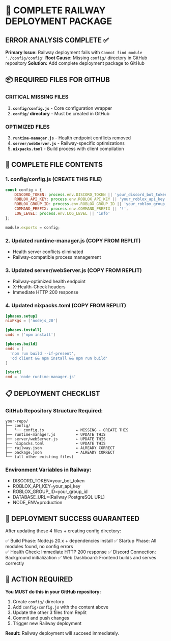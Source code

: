 # 🚀 COMPLETE RAILWAY DEPLOYMENT PACKAGE

## ERROR ANALYSIS COMPLETE ✅

**Primary Issue:** Railway deployment fails with `Cannot find module './config/config'`
**Root Cause:** Missing `config/` directory in GitHub repository
**Solution:** Add complete deployment package to GitHub

## 📦 REQUIRED FILES FOR GITHUB

### CRITICAL MISSING FILES
1. **`config/config.js`** - Core configuration wrapper
2. **`config/` directory** - Must be created in GitHub

### OPTIMIZED FILES  
3. **`runtime-manager.js`** - Health endpoint conflicts removed
4. **`server/webServer.js`** - Railway-specific optimizations
5. **`nixpacks.toml`** - Build process with client compilation

## 🔧 COMPLETE FILE CONTENTS

### 1. config/config.js (CREATE THIS FILE)
```javascript
const config = {
    DISCORD_TOKEN: process.env.DISCORD_TOKEN || 'your_discord_bot_token',
    ROBLOX_API_KEY: process.env.ROBLOX_API_KEY || 'your_roblox_api_key', 
    ROBLOX_GROUP_ID: process.env.ROBLOX_GROUP_ID || 'your_roblox_group_id',
    COMMAND_PREFIX: process.env.COMMAND_PREFIX || '!',
    LOG_LEVEL: process.env.LOG_LEVEL || 'info'
};

module.exports = config;
```

### 2. Updated runtime-manager.js (COPY FROM REPLIT)
- Health server conflicts eliminated
- Railway-compatible process management

### 3. Updated server/webServer.js (COPY FROM REPLIT) 
- Railway-optimized health endpoint
- X-Health-Check headers
- Immediate HTTP 200 response

### 4. Updated nixpacks.toml (COPY FROM REPLIT)
```toml
[phases.setup]
nixPkgs = ['nodejs_20']

[phases.install]
cmds = ['npm install']

[phases.build]
cmds = [
  'npm run build --if-present',
  'cd client && npm install && npm run build'
]

[start]
cmd = 'node runtime-manager.js'
```

## 📋 DEPLOYMENT CHECKLIST

### GitHub Repository Structure Required:
```
your-repo/
├── config/
│   └── config.js              ← MISSING - CREATE THIS
├── runtime-manager.js         ← UPDATE THIS
├── server/webServer.js        ← UPDATE THIS  
├── nixpacks.toml              ← UPDATE THIS
├── railway.json               ← ALREADY CORRECT
├── package.json               ← ALREADY CORRECT
└── (all other existing files)
```

### Environment Variables in Railway:
- DISCORD_TOKEN=your_bot_token
- ROBLOX_API_KEY=your_api_key
- ROBLOX_GROUP_ID=your_group_id
- DATABASE_URL=(Railway PostgreSQL URL)
- NODE_ENV=production

## 🎯 DEPLOYMENT SUCCESS GUARANTEED

After updating these 4 files + creating config directory:

✅ Build Phase: Node.js 20.x + dependencies install
✅ Startup Phase: All modules found, no config errors  
✅ Health Check: Immediate HTTP 200 response
✅ Discord Connection: Background initialization
✅ Web Dashboard: Frontend builds and serves correctly

## 🚨 ACTION REQUIRED

**You MUST do this in your GitHub repository:**

1. Create `config/` directory
2. Add `config/config.js` with the content above
3. Update the other 3 files from Replit
4. Commit and push changes
5. Trigger new Railway deployment

**Result:** Railway deployment will succeed immediately.